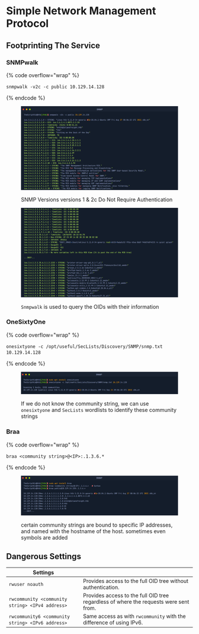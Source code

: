 # Simple Network Management Protocol

## Footprinting The Service

### **SNMPwalk**

{% code overflow="wrap" %}
```
snmpwalk -v2c -c public 10.129.14.128
```
{% endcode %}

<figure><img src="../.gitbook/assets/image (19) (1).png" alt=""><figcaption><p>SNMP Versions versions 1 &#x26; 2c Do Not Require Authentication</p></figcaption></figure>

<figure><img src="../.gitbook/assets/image (20) (1).png" alt=""><figcaption><p><code>Snmpwalk</code> is used to query the OIDs with their information</p></figcaption></figure>

### **OneSixtyOne**

{% code overflow="wrap" %}
```
onesixtyone -c /opt/useful/SecLists/Discovery/SNMP/snmp.txt 10.129.14.128
```
{% endcode %}

<figure><img src="../.gitbook/assets/image (21) (1).png" alt=""><figcaption><p>If we do not know the community string, we can use <code>onesixtyone</code> and <code>SecLists</code> wordlists to identify these community strings</p></figcaption></figure>

### Braa

{% code overflow="wrap" %}
```
braa <community string>@<IP>:.1.3.6.*
```
{% endcode %}

<figure><img src="../.gitbook/assets/image (22) (1).png" alt=""><figcaption><p>certain community strings are bound to specific IP addresses, and named with the hostname of the host. sometimes even symbols are added</p></figcaption></figure>

## Dangerous Settings

| Settings                                         |                                                                                       |
| ------------------------------------------------ | ------------------------------------------------------------------------------------- |
| `rwuser noauth`                                  | Provides access to the full OID tree without authentication.                          |
| `rwcommunity <community string> <IPv4 address>`  | Provides access to the full OID tree regardless of where the requests were sent from. |
| `rwcommunity6 <community string> <IPv6 address>` | Same access as with `rwcommunity` with the difference of using IPv6.                  |
